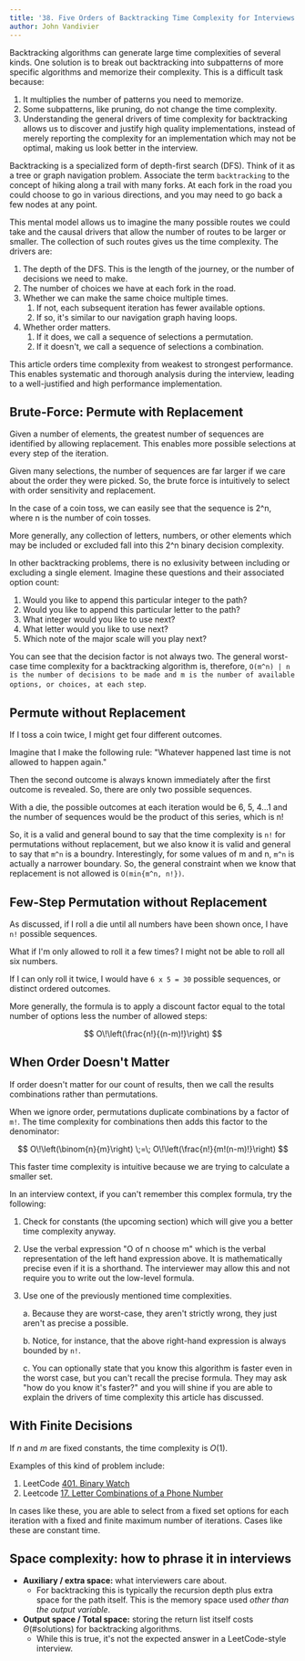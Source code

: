 ```yaml
---
title: '38. Five Orders of Backtracking Time Complexity for Interviews'
author: John Vandivier
---
```


Backtracking algorithms can generate large time complexities of several kinds. One solution is to break out backtracking into subpatterns of more specific algorithms and memorize their complexity. This is a difficult task because:

1. It multiplies the number of patterns you need to memorize.
2. Some subpatterns, like pruning, do not change the time complexity.
3. Understanding the general drivers of time complexity for backtracking allows us to discover and justify high quality implementations, instead of merely reporting the complexity for an implementation which may not be optimal, making us look better in the interview.

Backtracking is a specialized form of depth-first search (DFS). Think of it as a tree or graph navigation problem. Associate the term `backtracking` to the concept of hiking along a trail with many forks. At each fork in the road you could choose to go in various directions, and you may need to go back a few nodes at any point.

This mental model allows us to imagine the many possible routes we could take and the causal drivers that allow the number of routes to be larger or smaller. The collection of such routes gives us the time complexity. The drivers are:

1. The depth of the DFS. This is the length of the journey, or the number of decisions we need to make.
2. The number of choices we have at each fork in the road.
3. Whether we can make the same choice multiple times.
   1. If not, each subsequent iteration has fewer available options.
   2. If so, it's similar to our navigation graph having loops.
4. Whether order matters.
   1. If it does, we call a sequence of selections a permutation.
   2. If it doesn't, we call a sequence of selections a combination.

This article orders time complexity from weakest to strongest performance. This enables systematic and thorough analysis during the interview, leading to a well-justified and high performance implementation.

## Brute-Force: Permute with Replacement

Given a number of elements, the greatest number of sequences are identified by allowing replacement. This enables more possible selections at every step of the iteration.

Given many selections, the number of sequences are far larger if we care about the order they were picked. So, the brute force is intuitively to select with order sensitivity and replacement.

In the case of a coin toss, we can easily see that the sequence is 2^n, where n is the number of coin tosses.

More generally, any collection of letters, numbers, or other elements which may be included or excluded fall into this 2^n binary decision complexity.

In other backtracking problems, there is no exlusivity between including or excluding a single element. Imagine these questions and their associated option count:

1. Would you like to append this particular integer to the path?
2. Would you like to append this particular letter to the path?
3. What integer would you like to use next?
4. What letter would you like to use next?
5. Which note of the major scale will you play next?

You can see that the decision factor is not always two. The general worst-case time complexity for a backtracking algorithm is, therefore, `O(m^n) | n is the number of decisions to be made and m is the number of available options, or choices, at each step`.

## Permute without Replacement

If I toss a coin twice, I might get four different outcomes.

Imagine that I make the following rule: "Whatever happened last time is not allowed to happen again."

Then the second outcome is always known immediately after the first outcome is revealed. So, there are only two possible sequences.

With a die, the possible outcomes at each iteration would be 6, 5, 4...1 and the number of sequences would be the product of this series, which is n!

So, it is a valid and general bound to say that the time complexity is `n!` for permutations without replacement, but we also know it is valid and general to say that `m^n` is a boundry. Interestingly, for some values of m and n, `m^n` is actually a narrower boundary. So, the general constraint when we know that replacement is not allowed is `O(min{m^n, n!})`.

## Few-Step Permutation without Replacement

As discussed, if I roll a die until all numbers have been shown once, I have `n!` possible sequences.

What if I'm only allowed to roll it a few times? I might not be able to roll all six numbers.

If I can only roll it twice, I would have `6 x 5 = 30` possible sequences, or distinct ordered outcomes.

More generally, the formula is to apply a discount factor equal to the total number of options less the number of allowed steps:

$$
O\!\left(\frac{n!}{(n-m)!}\right)
$$

## When Order Doesn't Matter

If order doesn't matter for our count of results, then we call the results combinations rather than permutations.

When we ignore order, permutations duplicate combinations by a factor of `m!`. The time complexity for combinations then adds this factor to the denominator:

$$
O\!\left(\binom{n}{m}\right) \;=\; O\!\left(\frac{n!}{m!(n-m)!}\right)
$$

This faster time complexity is intuitive because we are trying to calculate a smaller set.

In an interview context, if you can't remember this complex formula, try the following:

1. Check for constants (the upcoming section) which will give you a better time complexity anyway.
2. Use the verbal expression "O of n choose m" which is the verbal representation of the left hand expression above. It is mathematically precise even if it is a shorthand. The interviewer may allow this and not require you to write out the low-level formula.
3. Use one of the previously mentioned time complexities.

   a. Because they are worst-case, they aren't strictly wrong, they just aren't as precise a possible.

   b. Notice, for instance, that the above right-hand expression is always bounded by `n!`.

   c. You can optionally state that you know this algorithm is faster even in the worst case, but you can't recall the precise formula. They may ask "how do you know it's faster?" and you will shine if you are able to explain the drivers of time complexity this article has discussed.

## With Finite Decisions

If $n$ and $m$ are fixed constants, the time complexity is $O(1)$.

Examples of this kind of problem include:

1. LeetCode [401. Binary Watch](https://leetcode.com/problems/binary-watch)
2. Leetcode [17. Letter Combinations of a Phone Number](https://leetcode.com/problems/letter-combinations-of-a-phone-number)

In cases like these, you are able to select from a fixed set options for each iteration with a fixed and finite maximum number of iterations. Cases like these are constant time.

## Space complexity: how to phrase it in interviews

- **Auxiliary / extra space:** what interviewers care about.
  - For backtracking this is typically the recursion depth plus extra space for the path itself. This is the memory space used _other than the output variable_.
- **Output space / Total space:** storing the return list itself costs $\Theta(\#\text{solutions})$ for backtracking algorithms.
  - While this is true, it's not the expected answer in a LeetCode-style interview.
